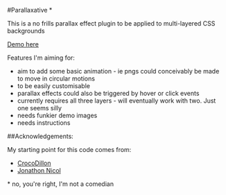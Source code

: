 #Parallaxative *

This is a no frills parallax effect plugin to be applied to multi-layered CSS backgrounds

[Demo here](http://pointatthemoon.co.uk/wp-content/uploads/parallaxative/)

Features I'm aiming for:

* aim to add some basic animation - ie pngs could conceivably be made to move in circular motions
* to be easily customisable
* parallax effects could also be triggered by hover or click events
* currently requires all three layers - will eventually work with two. Just one seems silly
* needs funkier demo images
* needs instructions

##Acknowledgements:

My starting point for this code comes from:

* [CrocoDillon](http://codepen.io/CrocoDillon/pen/ukotd)
* [Jonathon Nicol](http://jonathannicol.com/blog/2011/08/06/build-a-parallax-scrolling-website-interface-with-jquery-and-css)

\* no, you're right, I'm not a comedian 

